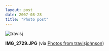 ```yaml
---
layout: post
date: 2007-08-28
title: "Photo post"
---
```

![travisj](/images/01fec92fa37f16d846638bd5b269fe80552d946e2303b53fd54fcc0f5ec144b5.jpg)

<b>IMG_2729.JPG</b> (via <a href="http://www.flickr.com/photos/travisjohnson/1254859816/">Photos from travisjohnson</a>)